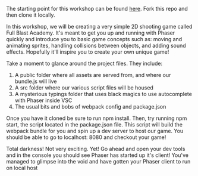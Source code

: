 The starting point for this workshop can be found [here](https://github.com/FullstackAcademy/auther-dada). Fork this repo and then clone it locally.

In this workshop, we will be creating a very simple 2D shooting game called Full Blast Academy. It's meant to get you up and running with Phaser quickly and introduce you to basic game concepts such as: moving and animating sprites, handling collisions between objects, and adding sound effects. Hopefully it'll inspire you to create your own unique game!

Take a moment to glance around the project files. They include:

1. A public folder where all assets are served from, and where our bundle.js will live
2. A src folder where our various script files will be housed
3. A mysterious typings folder that uses black magics to use autocomplete with Phaser inside VSC
4. The usual bits and bobs of webpack config and package.json

Once you have it cloned be sure to run npm install. Then, try running npm start, the script located in the package.json file. This script will build the webpack bundle for you and spin up a dev server to host our game. You should be able to go to localhost: 8080 and checkout your game!

<hint title="Scorecard: what do you see?">
Total darkness!
Not very exciting. Yet!
Go ahead and open your dev tools and in the console you should see Phaser has started up it's client!
</hint>

<guide>
You've managed to glimpse into the void and have gotten your Phaser client to run on local host
</guide>
